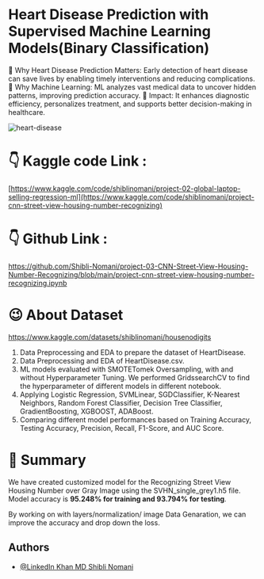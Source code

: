 
# Heart Disease Prediction with Supervised Machine Learning Models(Binary Classification)

💖 Why Heart Disease Prediction Matters: Early detection of heart disease can save lives by enabling timely interventions and reducing complications. 🧠 Why Machine Learning: ML analyzes vast medical data to uncover hidden patterns, improving prediction accuracy. 🚀 Impact: It enhances diagnostic efficiency, personalizes treatment, and supports better decision-making in healthcare.

![heart-disease](https://github.com/user-attachments/assets/426d47a3-659e-473e-80bf-402a384703db)

# 👇 Kaggle code Link :
[https://www.kaggle.com/code/shiblinomani/project-02-global-laptop-selling-regression-ml](https://www.kaggle.com/code/shiblinomani/project-cnn-street-view-housing-number-recognizing)
# 👇 Github Link :
https://github.com/Shibli-Nomani/project-03-CNN-Street-View-Housing-Number-Recognizing/blob/main/project-cnn-street-view-housing-number-recognizing.ipynb
# 😉 About Dataset
https://www.kaggle.com/datasets/shiblinomani/housenodigits

1. Data Preprocessing and EDA to prepare the dataset of HeartDisease.
2. Data Preprocessing and EDA of HeartDisease.csv.
3. ML models evaluated with SMOTETomek Oversampling, with and without Hyperparameter Tuning. We performed GridssearchCV to find the hyperparameter of different models in different notebook.
4. Applying Logistic Regression, SVMLinear, SGDClassifier, K-Nearest Neighbors, Random Forest Classifier, Decision Tree Classifier, GradientBoosting, XGBOOST, ADABoost.
5. Comparing different model performances based on Training Accuracy, Testing Accuracy, Precision, Recall, F1-Score, and AUC Score.

# 🎢 Summary 
We have created customized model for the Recognizing Street View Housing Number over Gray Image using the SVHN_single_grey1.h5 file. Model accuracy is **95.248% for training and 93.794% for testing**.

By working on with layers/normalization/ image Data Genaration, we can improve the accuracy and drop down the loss.

## Authors

- [@LinkedIn Khan MD Shibli Nomani](https://www.linkedin.com/in/khan-md-shibli-nomani-45445612b/)
